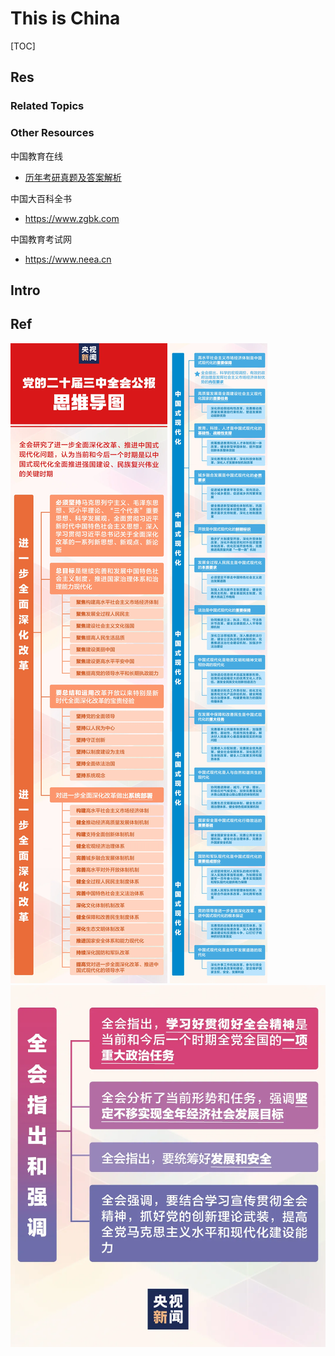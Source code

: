 # This is China

[TOC]



## Res
### Related Topics


### Other Resources
中国教育在线
- [历年考研真题及答案解析](https://kaoyan.eol.cn/e_ky/zt/common/zhenti/)

中国大百科全书
- https://www.zgbk.com

中国教育考试网
- https://www.neea.cn



## Intro



## Ref
[一张思维导图全解二十届三中全会公报要点→]: https://mp.weixin.qq.com/s/0y_D1FOziRUuQr-vb044Iw

![|500](../../../../Assets/Pics/640.webp)
![|500](../../../../Assets/Pics/640%20(1).webp)
![|500](../../../../Assets/Pics/640%20(2).webp)